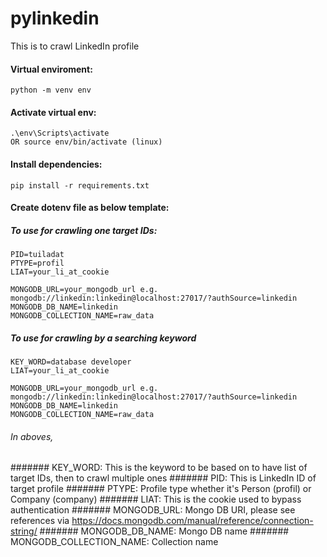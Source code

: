 # pylinkedin
This is to crawl LinkedIn profile

#### Virtual enviroment:
```
python -m venv env
```

#### Activate virtual env:
```
.\env\Scripts\activate
OR source env/bin/activate (linux)
```

#### Install dependencies:
```
pip install -r requirements.txt
```

#### Create dotenv file as below template:
##### To use for crawling one target IDs:
```
PID=tuiladat
PTYPE=profil
LIAT=your_li_at_cookie

MONGODB_URL=your_mongodb_url e.g. mongodb://linkedin:linkedin@localhost:27017/?authSource=linkedin
MONGODB_DB_NAME=linkedin
MONGODB_COLLECTION_NAME=raw_data
```

##### To use for crawling by a searching keyword
```
KEY_WORD=database developer
LIAT=your_li_at_cookie

MONGODB_URL=your_mongodb_url e.g. mongodb://linkedin:linkedin@localhost:27017/?authSource=linkedin
MONGODB_DB_NAME=linkedin
MONGODB_COLLECTION_NAME=raw_data
```


###### In aboves,
####### KEY_WORD: This is the keyword to be based on to have list of target IDs, then to crawl multiple ones
####### PID: This is LinkedIn ID of target profile
####### PTYPE: Profile type whether it's Person (profil) or Company (company)
####### LIAT: This is the cookie used to bypass authentication
####### MONGODB_URL: Mongo DB URI, please see references via https://docs.mongodb.com/manual/reference/connection-string/
####### MONGODB_DB_NAME: Mongo DB name
####### MONGODB_COLLECTION_NAME: Collection name